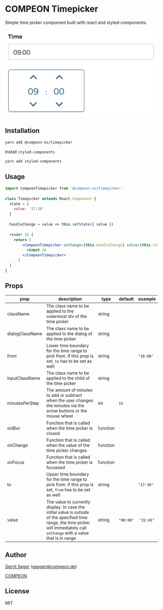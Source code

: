 # COMPEON Timepicker

Simple time picker component built with react and styled-components.

![Screenshot](screenshot.png)

## Installation

```bash
yarn add @compeon-os/timepicker
```

Install `styled-components`

```bash
yarn add styled-components
```

## Usage

```jsx
import CompeonTimepicker from '@compeon-os/timepicker'

class Timepicker extends React.Component {
  state = {
    value: '17:30'
  }

  handleChange = value => this.setState({ value })

  render () {
    return (
	    <CompeonTimepicker onChange={this.handleChange} value={this.state.value}>
	      <input />
 	    </CompeonTimepicker>
 	  )
  }
}
```

## Props

prop | description | type | default | example
------------ | ------------- | ------------- | ------------- | -------------
className | The class name to be applied to the outermost div of the time picker |string ||
dialogClassName | The class name to be applied to the dialog of the time picker | string ||
from | Lower time boundary for the time range to pick from. If this prop is set, `to` has to be set as well |string|| `"10:00"`
inputClassName | The class name to be applied to the child of the time picker |string||
minutesPerStep | The amount of minutes to add or subtract when the user changes the minutes via the arrow buttons or the mouse wheel | int | `15` |
onBlur | Function that is called when the time picker is closed | function ||
onChange | Function that is called when the value of the time picker changes | function ||
onFocus | Function that is called when the time picker is focussed | function ||
to | Upper time boundary for the time range to pick from. If this prop is set, `from` has to be set as well | string || `"17:30"`
value | The value to currently display. In case the initial value is outside of the specified time range, the time picker will immediately call `onChange` with a value that is in range | string | `"00:00"` | `"22:45"`

## Author

[Gerrit Seger](https://github.com/GerritSe) (gseger@compeon.de)

[COMPEON](https://compeon.de/)

## License

MIT
